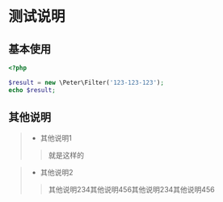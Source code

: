 # 测试说明 

## 基本使用
```php
<?php

$result = new \Peter\Filter('123-123-123');
echo $result;
```

## 其他说明
> * 其他说明1
>  > 就是这样的

> * 其他说明2
>  > 其他说明234其他说明456其他说明234其他说明456